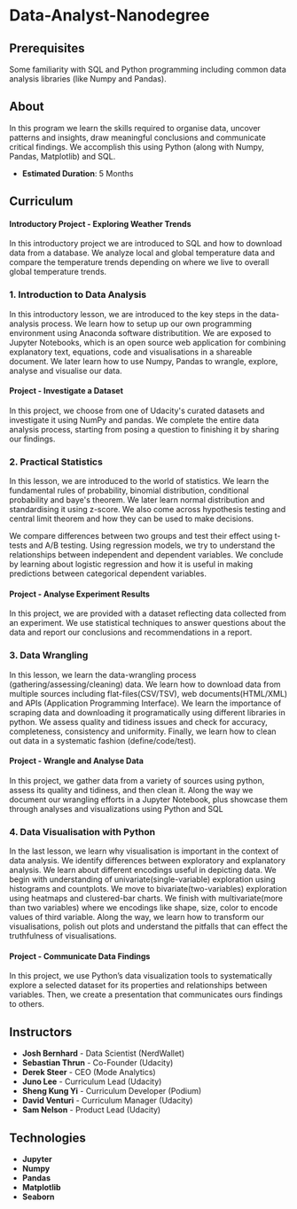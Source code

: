 # Data-Analyst-Nanodegree

## Prerequisites
Some familiarity with SQL and Python programming including common data analysis libraries (like Numpy and Pandas).

## About
In this program we learn the skills required to organise data, uncover patterns and insights, draw meaningful conclusions and communicate critical findings. We accomplish this using Python (along with Numpy, Pandas, Matplotlib) and SQL.

- **Estimated Duration**: 5 Months  <br/>


## Curriculum

####  Introductory Project - Exploring Weather Trends
In this introductory project we are introduced to SQL and how to download data from a database. We analyze local and global temperature data and compare the temperature trends depending on where we live to overall global temperature trends.

###  1. Introduction to Data Analysis
In this introductory lesson, we are introduced to the key steps in the data-analysis process. We learn how to setup up our own programming environment using Anaconda software distributition. We are exposed to Jupyter Notebooks, which is an open source web application for combining explanatory text, equations, code and visualisations in a shareable document. We later learn how to use Numpy, Pandas to wrangle, explore, analyse and visualise our data.

#### Project - Investigate a Dataset
In this project, we choose from one of Udacity's curated datasets and investigate it using NumPy and pandas. We complete the entire data analysis process, starting from posing a question to finishing it by sharing our findings. 

### 2. Practical Statistics
In this lesson, we are introduced to the world of statistics. We learn the fundamental rules of probability, binomial distribution, conditional probability and baye's theorem. We later learn normal distribution and standardising it using z-score. We also come across hypothesis testing and central limit theorem and how they can be used to make decisions. 

We compare differences between two groups and test their effect using t-tests and A/B testing. Using regression models, we try to understand the relationships between independent and dependent variables. We conclude by learning about logistic regression and how it is useful in making predictions between categorical dependent variables.

#### Project - Analyse Experiment Results
In this project, we are provided with a dataset reflecting data collected from an experiment. We use statistical techniques to answer questions about the data and report our conclusions and recommendations in a report. 

### 3. Data Wrangling
In this lesson, we learn the data-wrangling process (gathering/assessing/cleaning) data. We learn how to download data from multiple sources including flat-files(CSV/TSV), web documents(HTML/XML) and APIs (Application Programming Interface). We learn the importance of scraping data and downloading it programatically using different libraries in python. We assess quality and tidiness issues and check for accuracy, completeness, consistency and uniformity. Finally, we learn how to clean out data in a systematic fashion (define/code/test).

#### Project - Wrangle and Analyse Data
In this project, we gather data from a variety of sources using python, assess its quality and tidiness, and then clean it. Along the way we document our wrangling efforts in a Jupyter Notebook, plus showcase them through analyses and visualizations using Python and SQL

### 4. Data Visualisation with Python
In the last lesson, we learn why visualisation is important in the context of data analysis. We identify differences between exploratory and explanatory analysis. We learn about different encodings useful in depicting data. We begin with understanding of univariate(single-variable) exploration using histograms and countplots. We move to bivariate(two-variables) exploration using heatmaps and clustered-bar charts. We finish with multivariate(more than two variables) where we encodings like shape, size, color to encode values of third variable. Along the way, we learn how to transform our visualisations, polish out plots and understand the pitfalls that can effect the truthfulness of visualisations.

#### Project - Communicate Data Findings
In this project, we use Python’s data visualization tools to systematically explore a selected dataset for its properties and relationships between variables. Then, we create a presentation that communicates ours findings to others.

## Instructors

- **Josh Bernhard** - Data Scientist (NerdWallet)
- **Sebastian Thrun** - Co-Founder (Udacity)
- **Derek Steer** - CEO (Mode Analytics)
- **Juno Lee** - Curriculum Lead (Udacity)
- **Sheng Kung Yi** - Curriculum Developer (Podium)
- **David Venturi** - Curriculum Manager (Udacity)
- **Sam Nelson** - Product Lead (Udacity)

## Technologies

- **Jupyter**
- **Numpy**
- **Pandas**
- **Matplotlib**
- **Seaborn**

